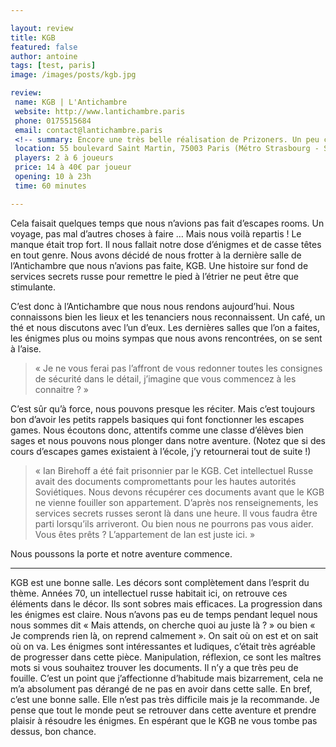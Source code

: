 ```yaml
---

layout: review
title: KGB
featured: false
author: antoine
tags: [test, paris]
image: /images/posts/kgb.jpg

review:
 name: KGB | L'Antichambre
 website: http://www.lantichambre.paris
 phone: 0175515684
 email: contact@lantichambre.paris
 <!-- summary: Encore une très belle réalisation de Prizoners. Un peu compliquée, mais qui vaut vraiment le détour. -->
 location: 55 boulevard Saint Martin, 75003 Paris (Métro Strasbourg - Saint Denis)
 players: 2 à 6 joueurs
 price: 14 à 40€ par joueur
 opening: 10 à 23h
 time: 60 minutes

---
```


Cela faisait quelques temps que nous n’avions pas fait d’escapes rooms. Un voyage, pas mal d’autres choses à faire … Mais nous voilà repartis ! Le manque était trop fort. Il nous fallait notre dose d’énigmes et de casse têtes en tout genre.  Nous avons décidé de nous frotter à la dernière salle de l’Antichambre que nous n’avions pas faite, KGB. Une histoire sur fond de services secrets russe pour remettre le pied à l’étrier ne peut être que stimulante.

C’est donc à l’Antichambre que nous nous rendons aujourd’hui. Nous connaissons bien les lieux et les tenanciers nous reconnaissent. Un café, un thé et nous discutons avec l’un d’eux. Les dernières salles que l’on a faites, les énigmes plus ou moins sympas que nous avons rencontrées, on se sent à l’aise.

> « Je ne vous ferai pas l’affront de vous redonner toutes les consignes de sécurité dans le détail, j’imagine que vous commencez à les connaitre ? »

C’est sûr qu’à force, nous pouvons presque les réciter. Mais c’est toujours bon d’avoir les petits rappels basiques qui font fonctionner les escapes games. Nous écoutons donc, attentifs comme une classe d’élèves bien sages et nous pouvons nous plonger dans notre aventure. (Notez que si des cours d’escapes games existaient à l’école, j’y retournerai tout de suite !)

> « Ian Birehoff a été fait prisonnier par le KGB. Cet intellectuel Russe avait des documents compromettants pour les hautes autorités Soviétiques. Nous devons récupérer ces documents avant que le KGB ne vienne fouiller son appartement. D’après nos renseignements, les services secrets russes seront là dans une heure. Il vous faudra être parti lorsqu’ils arriveront. Ou bien nous ne pourrons pas vous aider. Vous êtes prêts ? L’appartement de Ian est juste ici. »

Nous poussons la porte et notre aventure commence.

____

KGB est une bonne salle. Les décors sont complètement dans l’esprit du thème. Années 70, un intellectuel russe habitait ici, on retrouve ces éléments dans le décor. Ils sont sobres mais efficaces.
La progression dans les énigmes est claire. Nous n’avons pas eu de temps pendant lequel nous nous sommes dit « Mais attends, on cherche quoi au juste là ? » ou bien « Je comprends rien là, on reprend calmement ». On sait où on est et on sait où on va. Les énigmes sont intéressantes et ludiques, c’était très agréable de progresser dans cette pièce. Manipulation, réflexion, ce sont les maîtres mots  si vous souhaitez trouver les documents. Il n’y a que très peu de fouille. C’est un point que j’affectionne d’habitude mais bizarrement, cela ne m’a absolument pas dérangé de ne pas en avoir dans cette salle.
En bref, c’est une bonne salle. Elle n’est pas très difficile mais je la recommande. Je pense que tout le monde peut se retrouver dans cette aventure et prendre plaisir à résoudre les énigmes. En espérant que le KGB ne vous tombe pas dessus, bon chance.
